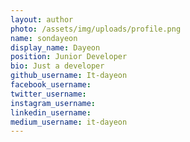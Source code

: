 ```yaml
---
layout: author
photo: /assets/img/uploads/profile.png
name: sondayeon
display_name: Dayeon
position: Junior Developer
bio: Just a developer
github_username: It-dayeon
facebook_username: 
twitter_username: 
instagram_username: 
linkedin_username: 
medium_username: it-dayeon
---
```

